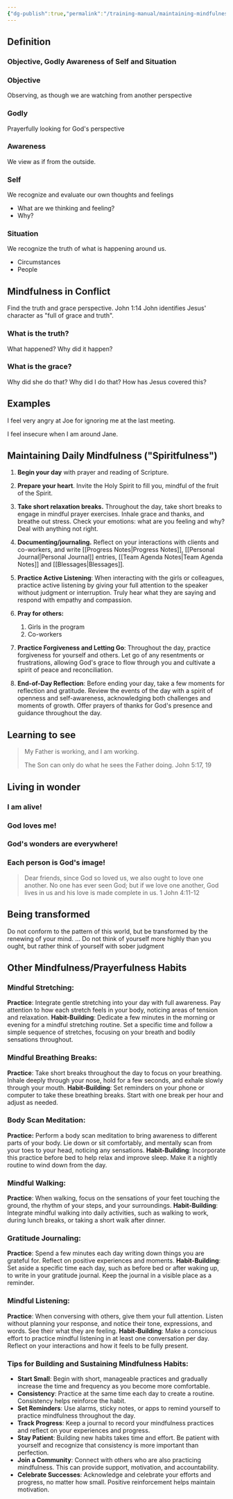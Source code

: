```yaml
---
{"dg-publish":true,"permalink":"/training-manual/maintaining-mindfulness/"}
---
```


## Definition
### Objective, Godly Awareness of Self and Situation

### Objective
Observing, as though we are watching from another perspective
### Godly
Prayerfully looking for God's perspective
### Awareness
We view as if from the outside. 
### Self
We recognize and evaluate our own thoughts and feelings
- What are we thinking and feeling?
- Why?
### Situation
We recognize the truth of what is happening around us.
- Circumstances
- People

## Mindfulness in Conflict
Find the truth and grace perspective.
John 1:14 John identifies Jesus' character as "full of grace and truth".

### What is the truth?
What happened?
Why did it happen?
### What is the grace?
Why did she do that?
Why did I do that?
How has Jesus covered this?

## Examples
I feel very angry at Joe for ignoring me at the last meeting.

I feel insecure when I am around Jane.

## Maintaining Daily Mindfulness ("Spiritfulness")

1. **Begin your day** with prayer and reading of Scripture. 
    
2. **Prepare your heart**. Invite the Holy Spirit to fill you, mindful of the fruit of the Spirit.
    
3. **Take short relaxation breaks.** Throughout the day, take short breaks to engage in mindful prayer exercises. Inhale grace and thanks, and breathe out stress. Check your emotions: what are you feeling and why? Deal with anything not right.
    
4. **Documenting/journaling.** Reflect on your interactions with clients and co-workers, and write [[Progress Notes\|Progress Notes]], [[Personal Journal\|Personal Journal]] entries, [[Team Agenda Notes\|Team Agenda Notes]] and [[Blessages\|Blessages]].     
   
5. **Practice Active Listening**: When interacting with the girls or colleagues, practice active listening by giving your full attention to the speaker without judgment or interruption. Truly hear what they are saying and respond with empathy and compassion.
    
6. **Pray for others:** 
	1. Girls in the program 
	2. Co-workers
	    
7. **Practice Forgiveness and Letting Go**: Throughout the day, practice forgiveness for yourself and others. Let go of any resentments or frustrations, allowing God's grace to flow through you and cultivate a spirit of peace and reconciliation.
    
8. **End-of-Day Reflection**: Before ending your day, take a few moments for reflection and gratitude. Review the events of the day with a spirit of openness and self-awareness, acknowledging both challenges and moments of growth. Offer prayers of thanks for God's presence and guidance throughout the day.

## Learning to see
> My Father is working, and I am working.
> 
> The Son can only do what he sees the Father doing. 
> John 5:17, 19

## Living in wonder
### I am alive!
### God loves me!
### God's wonders are everywhere!
### Each person is God's image!

> Dear friends, since God so loved us, we also ought to love one another. No one has ever seen God; but if we love one another, God lives in us and his love is made complete in us. 1 John 4:11-12 

## Being transformed
Do not conform to the pattern of this world, but be transformed by the renewing of your mind. … Do not think of yourself more highly than you ought, but rather think of yourself with sober judgment

## Other Mindfulness/Prayerfulness Habits

### **Mindful Stretching**:
**Practice**: Integrate gentle stretching into your day with full awareness. Pay attention to how each stretch feels in your body, noticing areas of tension and relaxation.
**Habit-Building**: Dedicate a few minutes in the morning or evening for a mindful stretching routine. Set a specific time and follow a simple sequence of stretches, focusing on your breath and bodily sensations throughout.
### **Mindful Breathing Breaks**:
 **Practice**: Take short breaks throughout the day to focus on your breathing. Inhale deeply through your nose, hold for a few seconds, and exhale slowly through your mouth.
 **Habit-Building**: Set reminders on your phone or computer to take these breathing breaks. Start with one break per hour and adjust as needed.
### **Body Scan Meditation**:
**Practice:** Perform a body scan meditation to bring awareness to different parts of your body. Lie down or sit comfortably, and mentally scan from your toes to your head, noticing any sensations.
**Habit-Building**: Incorporate this practice before bed to help relax and improve sleep. Make it a nightly routine to wind down from the day.
### **Mindful Walking**:
**Practice**: When walking, focus on the sensations of your feet touching the ground, the rhythm of your steps, and your surroundings.
**Habit-Building**: Integrate mindful walking into daily activities, such as walking to work, during lunch breaks, or taking a short walk after dinner.
### **Gratitude Journaling**:
**Practice**: Spend a few minutes each day writing down things you are grateful for. Reflect on positive experiences and moments.
 **Habit-Building**: Set aside a specific time each day, such as before bed or after waking up, to write in your gratitude journal. Keep the journal in a visible place as a reminder.
### **Mindful Listening**:
**Practice**: When conversing with others, give them your full attention. Listen without planning your response, and notice their tone, expressions, and words. See their what they are feeling.
**Habit-Building**: Make a conscious effort to practice mindful listening in at least one conversation per day. Reflect on your interactions and how it feels to be fully present.

### Tips for Building and Sustaining Mindfulness Habits:

- **Start Small**: Begin with short, manageable practices and gradually increase the time and frequency as you become more comfortable.
- **Consistency**: Practice at the same time each day to create a routine. Consistency helps reinforce the habit.
- **Set Reminders**: Use alarms, sticky notes, or apps to remind yourself to practice mindfulness throughout the day.
- **Track Progress**: Keep a journal to record your mindfulness practices and reflect on your experiences and progress.
- **Stay Patient**: Building new habits takes time and effort. Be patient with yourself and recognize that consistency is more important than perfection.
- **Join a Community**: Connect with others who are also practicing mindfulness. This can provide support, motivation, and accountability.
- **Celebrate Successes**: Acknowledge and celebrate your efforts and progress, no matter how small. Positive reinforcement helps maintain motivation.

